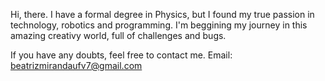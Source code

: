 Hi, there. I have a formal degree in Physics, but I found my
true passion in technology, robotics and programming. 
I'm beggining my journey in this amazing creativy world, full of 
challenges and bugs. 

If you have any doubts, feel free to contact me.
Email: beatrizmirandaufv7@gmail.com
